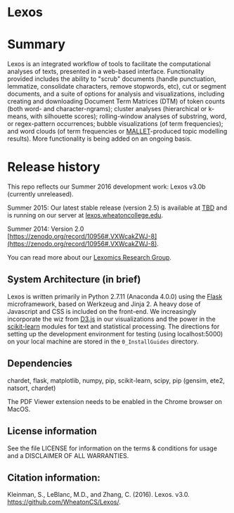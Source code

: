 # Lexos

# Summary
Lexos is an integrated workflow of tools to facilitate the computational analyses of texts, presented in a web-based interface. Functionality provided includes the ability to "scrub" documents (handle punctuation, lemmatize, consolidate characters, remove stopwords, etc), cut or segment documents, and a suite of options for analysis and visualizations, including creating and downloading Document Term Matrices (DTM) of token counts (both word- and character-ngrams); cluster analyses (hierarchical or k-means, with silhouette scores); rolling-window analyses of substring, word, or regex-pattern occurrences; bubble visualizations (of term frequencies); and word clouds (of term frequencies or 
[MALLET](http://mallet.cs.umass.edu/)-produced topic modelling results). More functionality is being added on an ongoing basis.

# Release history
This repo reflects our Summer 2016 development work: Lexos v3.0b (currently unreleased).

Summer 2015: Our latest stable release (version 2.5) is available at [TBD](URL) and is running on our server at [lexos.wheatoncollege.edu](http://lexos.wheatoncollege.edu).

Summer 2014: Version 2.0 [https://zenodo.org/record/10956#.VXWcakZWJ-8](https://zenodo.org/record/10956#.VXWcakZWJ-8).

You can read more about our [Lexomics Research Group](http://lexomics.wheatoncollege.edu).

## System Architecture (in brief)
Lexos is written primarily in Python 2.7.11 (Anaconda 4.0.0) using the 
[Flask](http://flask.pocoo.org/) microframework, based on Werkzeug and Jinja 2. 
A heavy dose of Javascript and CSS is included on the front-end. We increasingly incorporate the wiz from 
[D3.js](http://d3js.org/) in our visualizations and the power in the 
[scikit-learn](http://scikit-learn.org/stable/) modules for text and statistical processing. 
The directions for setting up the development environment for testing (using localhost:5000) on your local machine are stored in the `0_InstallGuides` directory.

## Dependencies
chardet, flask, matplotlib, numpy, pip, scikit-learn, scipy, pip (gensim, ete2, natsort, chardet)

The PDF Viewer extension needs to be enabled in the Chrome browser on MacOS. 

## License information
See the file LICENSE for information on the
terms & conditions for usage and a DISCLAIMER OF ALL WARRANTIES.

## Citation information:
Kleinman, S., LeBlanc, M.D., and Zhang, C. (2016). Lexos. v3.0. https://github.com/WheatonCS/Lexos/.

[//]: # "[Lexos Release 2.0](http://dx.doi.org/10.5281/zenodo.10956)"
[//]: # "[![DOI](https://zenodo.org/badge/doi/10.5281/zenodo.10956.png)](http://dx.doi.org/10.5281/zenodo.10956)"

